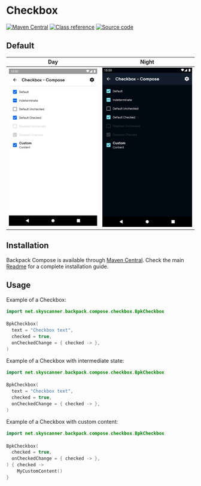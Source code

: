 # Checkbox

[![Maven Central](https://img.shields.io/maven-central/v/net.skyscanner.backpack/backpack-compose)](https://search.maven.org/artifact/net.skyscanner.backpack/backpack-compose)
[![Class reference](https://img.shields.io/badge/Class%20reference-Android-blue)](https://backpack.github.io/android/backpack-compose/net.skyscanner.backpack.compose.checkbox)
[![Source code](https://img.shields.io/badge/Source%20code-GitHub-lightgrey)](https://github.com/Skyscanner/backpack-android/tree/main/backpack-compose/src/main/kotlin/net/skyscanner/backpack/compose/checkbox)

## Default

| Day | Night |
| --- | --- |
| <img src="https://raw.githubusercontent.com/Skyscanner/backpack-android/main/docs/compose/Checkbox/screenshots/default.png" alt="Checkbox component" width="375" /> |<img src="https://raw.githubusercontent.com/Skyscanner/backpack-android/main/docs/compose/Checkbox/screenshots/default_dm.png" alt="Checkbox component - dark mode" width="375" /> |

## Installation

Backpack Compose is available through [Maven Central](https://search.maven.org/artifact/net.skyscanner.backpack/backpack-compose). Check the main [Readme](https://github.com/skyscanner/backpack-android#installation) for a complete installation guide.

## Usage

Example of a Checkbox:

```Kotlin
import net.skyscanner.backpack.compose.checkbox.BpkCheckbox

BpkCheckbox(
  text = "Checkbox text",
  checked = true,
  onCheckedChange = { checked -> },
)
```

Example of a Checkbox with intermediate state:

```Kotlin
import net.skyscanner.backpack.compose.checkbox.BpkCheckbox

BpkCheckbox(
  text = "Checkbox text",
  checked = true,
  onCheckedChange = { checked -> },
)
```

Example of a Checkbox with custom content:

```Kotlin
import net.skyscanner.backpack.compose.checkbox.BpkCheckbox

BpkCheckbox(
  checked = true,
  onCheckedChange = { checked -> },
) { checked ->
    MyCustomContent()
}
```
